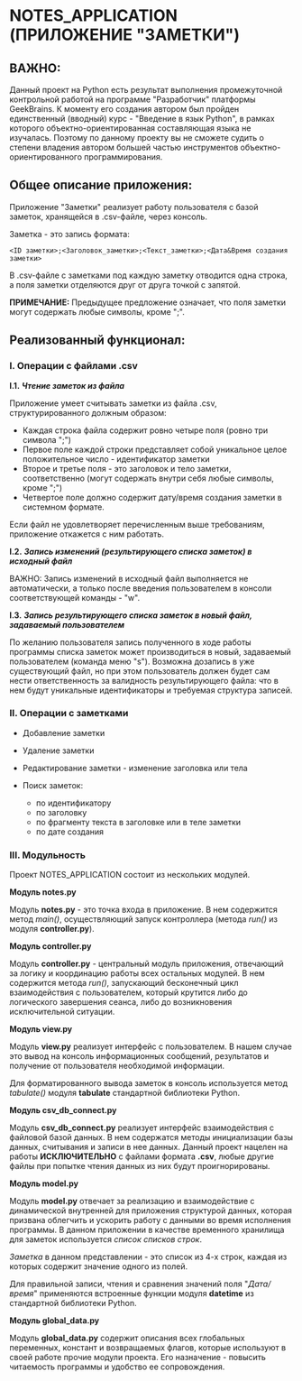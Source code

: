 # NOTES_APPLICATION (ПРИЛОЖЕНИЕ "ЗАМЕТКИ")

## ВАЖНО: 

Данный проект на Python есть результат выполнения промежуточной контрольной работой на программе "Разработчик" платформы GeekBrains. К моменту его создания автором был пройден единственный (вводный) курс - "Введение в язык Python", в рамках которого объектно-ориентированная составляющая языка не изучалась. Поэтому по данному проекту вы не сможете судить о степени владения автором большей частью инструментов объектно-ориентированного программирования. 

## Общее описание приложения: 
Приложение "Заметки" реализует работу пользователя с базой заметок, хранящейся в .csv-файле, через консоль. 

Заметка - это запись формата: 

    <ID заметки>;<Заголовок_заметки>;<Текст_заметки>;<Дата&Время создания заметки>

В .csv-файле с заметками под каждую заметку отводится одна строка, а поля заметки отделяются друг от друга точкой с запятой. 

__ПРИМЕЧАНИЕ:__ Предыдущее предложение означает, что поля заметки могут содержать любые символы, кроме ";".

## Реализованный функционал: 

### I. Операции с файлами .csv

__I.1.__ __*Чтение заметок из файла*__ 

Приложение умеет считывать заметки из файла .csv, структурированного должным образом: 
* Каждая строка файла содержит ровно четыре поля (ровно три символа ";")
* Первое поле каждой строки представляет собой уникальное целое положительное число - идентификатор заметки
* Второе и третье поля - это заголовок и тело заметки, соответственно (могут содержать внутри себя любые символы, кроме ";")
* Четвертое поле должно содержит дату/время создания заметки в системном формате. 

Если файл не удовлетворяет перечисленным выше требованиям, приложение откажется с ним работать. 

__I.2.__ __*Запись изменений (результирующего списка заметок) в исходный файл*__ 

ВАЖНО: Запись изменений в исходный файл выполняется не автоматически, а только после введения пользователем в консоли соответствующей команды - "w". 

__I.3.__ __*Запись результирующего списка заметок в новый файл, задаваемый пользователем*__ 

По желанию пользователя запись полученного в ходе работы программы списка заметок  может производиться в новый, задаваемый пользователем (команда меню "s"). Возможна дозапись в уже существующий файл, но при этом пользователь должен будет сам нести ответственность за валидность результирующего файла: что в нем будут уникальные идентификаторы и требуемая структура записей.

### II. Операции с заметками

* Добавление заметки
* Удаление заметки
* Редактирование заметки - изменение заголовка или тела
* Поиск заметок: 

    * по идентификатору
    * по заголовку
    * по фрагменту текста в заголовке или в теле заметки
    * по дате создания

### III. Модульность

Проект NOTES_APPLICATION состоит из нескольких модулей. 

__Модуль notes.py__

Модуль **notes.py** - это точка входа в приложение. 
В нем содержится метод *main()*, осуществляющий запуск контроллера (метода *run()* из модуля **controller.py**). 

__Модуль controller.py__

Модуль **controller.py** - центральный модуль приложения, отвечающий за логику и координацию работы всех остальных модулей. В нем содержится метода *run()*, запускающий бесконечный цикл взаимодействия с пользователем, который крутится либо до логического завершения сеанса, либо до возникновения исключительной ситуации. 

__Модуль view.py__

Модуль **view.py** реализует интерфейс с пользователем. 
В нашем случае это вывод на консоль информационных сообщений, результатов и получение от пользователя необходимой информации. 

Для форматированного вывода заметок в консоль используется метод _tabulate()_ модуля __tabulate__ стандартной библиотеки Python.

__Модуль csv_db_connect.py__

Модуль **csv_db_connect.py** реализует интерфейс взаимодействия с файловой базой данных. В нем содержатся методы инициализации базы данных, считывания и записи в нее данных. Данный проект нацелен на работы __ИСКЛЮЧИТЕЛЬНО__ с файлами формата __.csv__, любые другие файлы при попытке чтения данных из них будут проигнорированы. 

__Модуль model.py__

Модуль **model.py** отвечает за реализацию и взаимодействие с динамической внутренней для приложения структурой данных, которая призвана облегчить и ускорить работу с данными во время исполнения программы. В данном приложении в качестве временного хранилища для заметок используется _список списков строк_. 

_Заметка_ в данном представлении - это список из 4-х строк, каждая из которых содержит значение одного из полей. 

Для правильной записи, чтения и сравнения значений поля "_Дата/время_" применяются встроенные функции модуля **datetime** из стандартной библиотеки Python.

__Модуль global_data.py__

Модуль **global_data.py** содержит описания всех глобальных переменных, констант и возвращаемых флагов, которые используют в своей работе прочие модули проекта. Его назначение - повысить читаемость программы и удобство ее сопровождения. 
